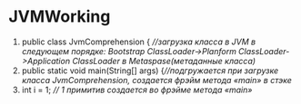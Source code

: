# JVMWorking

1. public class JvmComprehension { *//загрузка класса в JVM в следующем порядке: Bootstrap ClassLoаder->Planform ClassLoader->Application ClassLoader в 
Metaspase(метаданные класса)*
  1. public static void main(String[] args) {*//подгружается при загрузке класса JvmComprehension, создается фрэйм метода «main» в стэке*
  2. int i = 1;                      *// 1  примитив создается во фрэйме метода «main»*
